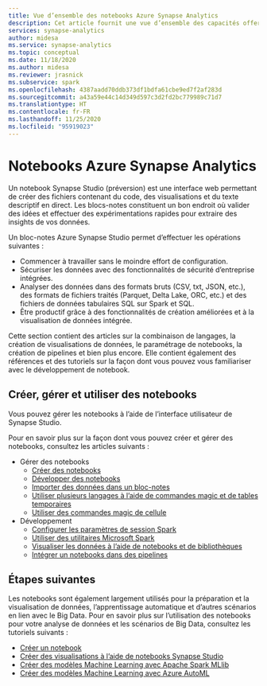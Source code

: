 ```yaml
---
title: Vue d’ensemble des notebooks Azure Synapse Analytics
description: Cet article fournit une vue d’ensemble des capacités offertes par les notebooks Azure Synapse Analytics.
services: synapse-analytics
author: midesa
ms.service: synapse-analytics
ms.topic: conceptual
ms.date: 11/18/2020
ms.author: midesa
ms.reviewer: jrasnick
ms.subservice: spark
ms.openlocfilehash: 4387aadd70ddb373df1bdfa61cbe9ed7f2af283d
ms.sourcegitcommit: a43a59e44c14d349d597c3d2fd2bc779989c71d7
ms.translationtype: HT
ms.contentlocale: fr-FR
ms.lasthandoff: 11/25/2020
ms.locfileid: "95919023"
---
```

# <a name="azure-synapse-analytics-notebooks"></a>Notebooks Azure Synapse Analytics
Un notebook Synapse Studio (préversion) est une interface web permettant de créer des fichiers contenant du code, des visualisations et du texte descriptif en direct. Les blocs-notes constituent un bon endroit où valider des idées et effectuer des expérimentations rapides pour extraire des insights de vos données. 

Un bloc-notes Azure Synapse Studio permet d’effectuer les opérations suivantes :

* Commencer à travailler sans le moindre effort de configuration.
* Sécuriser les données avec des fonctionnalités de sécurité d’entreprise intégrées.
* Analyser des données dans des formats bruts (CSV, txt, JSON, etc.), des formats de fichiers traités (Parquet, Delta Lake, ORC, etc.) et des fichiers de données tabulaires SQL sur Spark et SQL.
* Être productif grâce à des fonctionnalités de création améliorées et à la visualisation de données intégrée.

Cette section contient des articles sur la combinaison de langages, la création de visualisations de données, le paramétrage de notebooks, la création de pipelines et bien plus encore. Elle contient également des références et des tutoriels sur la façon dont vous pouvez vous familiariser avec le développement de notebook.

## <a name="create-manage-and-use-notebooks"></a>Créer, gérer et utiliser des notebooks
Vous pouvez gérer les notebooks à l’aide de l’interface utilisateur de Synapse Studio. 

Pour en savoir plus sur la façon dont vous pouvez créer et gérer des notebooks, consultez les articles suivants :
  - Gérer des notebooks
    - [Créer des notebooks](./spark/../apache-spark-development-using-notebooks.md#create-a-notebook)
    - [Développer des notebooks](./spark/../apache-spark-development-using-notebooks.md#develop-notebooks)
    - [Importer des données dans un bloc-notes](./spark/../apache-spark-development-using-notebooks.md#bring-data-to-a-notebook)
    - [Utiliser plusieurs langages à l’aide de commandes magic et de tables temporaires](./spark/../apache-spark-development-using-notebooks.md#integrate-a-notebook)
    - [Utiliser des commandes magic de cellule](./spark/../apache-spark-development-using-notebooks.md#magic-commands)
  - Développement
    - [Configurer les paramètres de session Spark](./spark/../apache-spark-development-using-notebooks.md#spark-session-config)
    - [Utiliser des utilitaires Microsoft Spark](./spark/../microsoft-spark-utilities.md)
    - [Visualiser les données à l’aide de notebooks et de bibliothèques](./spark/../apache-spark-data-visualization.md)
    - [Intégrer un notebooks dans des pipelines](./spark/../apache-spark-development-using-notebooks.md#integrate-a-notebook)


## <a name="next-steps"></a>Étapes suivantes
Les notebooks sont également largement utilisés pour la préparation et la visualisation de données, l’apprentissage automatique et d’autres scénarios en lien avec le Big Data. Pour en savoir plus sur l’utilisation des notebooks pour votre analyse de données et les scénarios de Big Data, consultez les tutoriels suivants :
  - [Créer un notebook](./spark/../../quickstart-apache-spark-notebook.md)
  - [Créer des visualisations à l’aide de notebooks Synapse Studio](./spark/../apache-spark-data-visualization-tutorial.md)
  - [Créer des modèles Machine Learning avec Apache Spark MLlib](./spark/../apache-spark-machine-learning-mllib-notebook.md)
  - [Créer des modèles Machine Learning avec Azure AutoML](./spark/../apache-spark-azure-machine-learning-tutorial.md)